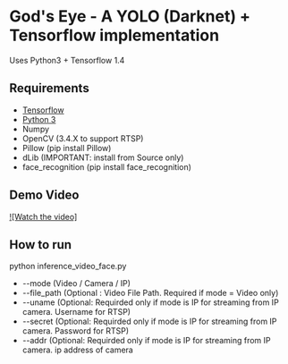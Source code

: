 # God's Eye - A YOLO (Darknet) + Tensorflow implementation

Uses Python3 + Tensorflow 1.4

## Requirements

- [Tensorflow](https://www.tensorflow.org/)
- [Python 3](https://www.python.org/)
- Numpy
- OpenCV (3.4.X to support RTSP)
- Pillow (pip install Pillow)
- dLib (IMPORTANT: install from Source only)
- face_recognition (pip install face_recognition)

## Demo Video

[![Watch the video]](https://www.youtube.com/watch?v=89ardoKIjKc)


## How to run

python inference_video_face.py <args>
  
- --mode (Video / Camera / IP)
- --file_path (Optional : Video File Path. Required if mode = Video only)
- --uname (Optional: Requirded only if mode is IP for streaming from IP camera. Username for RTSP)
- --secret (Optional: Requirded only if mode is IP for streaming from IP camera. Password for RTSP)
- --addr (Optional: Requirded only if mode is IP for streaming from IP camera. ip address of camera



